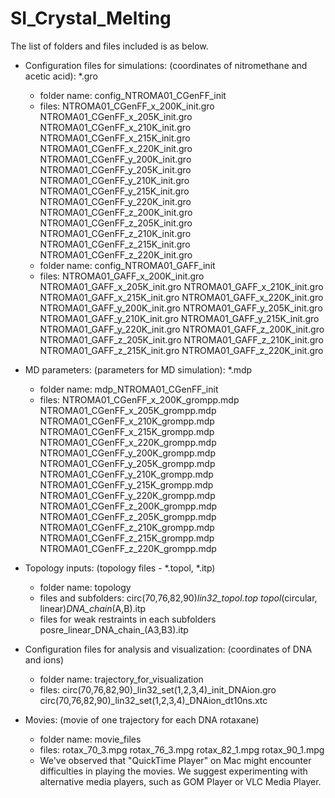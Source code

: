 # SI_Crystal_Melting

The list of folders and files included is as below.
 * Configuration files for simulations: (coordinates of nitromethane and acetic acid): *.gro
   - folder name: config_NTROMA01_CGenFF_init
   - files:
       NTROMA01_CGenFF_x_200K_init.gro
       NTROMA01_CGenFF_x_205K_init.gro
       NTROMA01_CGenFF_x_210K_init.gro
       NTROMA01_CGenFF_x_215K_init.gro
       NTROMA01_CGenFF_x_220K_init.gro
       NTROMA01_CGenFF_y_200K_init.gro
       NTROMA01_CGenFF_y_205K_init.gro
       NTROMA01_CGenFF_y_210K_init.gro
       NTROMA01_CGenFF_y_215K_init.gro
       NTROMA01_CGenFF_y_220K_init.gro
       NTROMA01_CGenFF_z_200K_init.gro
       NTROMA01_CGenFF_z_205K_init.gro
       NTROMA01_CGenFF_z_210K_init.gro
       NTROMA01_CGenFF_z_215K_init.gro
       NTROMA01_CGenFF_z_220K_init.gro
   - folder name: config_NTROMA01_GAFF_init
   - files:
       NTROMA01_GAFF_x_200K_init.gro
       NTROMA01_GAFF_x_205K_init.gro
       NTROMA01_GAFF_x_210K_init.gro
       NTROMA01_GAFF_x_215K_init.gro
       NTROMA01_GAFF_x_220K_init.gro
       NTROMA01_GAFF_y_200K_init.gro
       NTROMA01_GAFF_y_205K_init.gro
       NTROMA01_GAFF_y_210K_init.gro
       NTROMA01_GAFF_y_215K_init.gro
       NTROMA01_GAFF_y_220K_init.gro
       NTROMA01_GAFF_z_200K_init.gro
       NTROMA01_GAFF_z_205K_init.gro
       NTROMA01_GAFF_z_210K_init.gro
       NTROMA01_GAFF_z_215K_init.gro
       NTROMA01_GAFF_z_220K_init.gro
       
 * MD parameters: (parameters for MD simulation): *.mdp
   - folder name: mdp_NTROMA01_CGenFF_init
   - files:
       NTROMA01_CGenFF_x_200K_grompp.mdp
       NTROMA01_CGenFF_x_205K_grompp.mdp
       NTROMA01_CGenFF_x_210K_grompp.mdp
       NTROMA01_CGenFF_x_215K_grompp.mdp
       NTROMA01_CGenFF_x_220K_grompp.mdp
       NTROMA01_CGenFF_y_200K_grompp.mdp
       NTROMA01_CGenFF_y_205K_grompp.mdp
       NTROMA01_CGenFF_y_210K_grompp.mdp
       NTROMA01_CGenFF_y_215K_grompp.mdp
       NTROMA01_CGenFF_y_220K_grompp.mdp
       NTROMA01_CGenFF_z_200K_grompp.mdp
       NTROMA01_CGenFF_z_205K_grompp.mdp
       NTROMA01_CGenFF_z_210K_grompp.mdp
       NTROMA01_CGenFF_z_215K_grompp.mdp
       NTROMA01_CGenFF_z_220K_grompp.mdp
     
 * Topology inputs: (topology files - *.topol, *.itp)
   - folder name: topology
   - files and subfolders:
       circ(70,76,82,90)_lin32_topol.top
       topol_(circular, linear)_DNA_chain_(A,B).itp 
   - files for weak restraints in each subfolders
       posre_linear_DNA_chain_(A3,B3).itp 
  * Configuration files for analysis and visualization: (coordinates of DNA and ions)
    - folder name: trajectory_for_visualization
    - files:
       circ(70,76,82,90)_lin32_set(1,2,3,4)_init_DNAion.gro 
 	     circ(70,76,82,90)_lin32_set(1,2,3,4)_DNAion_dt10ns.xtc 
  * Movies: (movie of one trajectory for each DNA rotaxane)
    - folder name: movie_files
    - files:
		   rotax_70_3.mpg 
		   rotax_76_3.mpg 
		   rotax_82_1.mpg 
 		   rotax_90_1.mpg
    - We've observed that "QuickTime Player" on Mac might encounter difficulties in playing the movies. We suggest experimenting with alternative media players, such as GOM Player or VLC Media Player.
